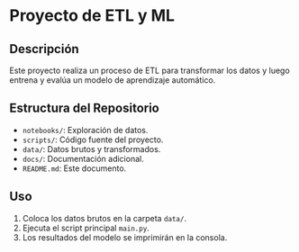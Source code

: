 # Proyecto de ETL y ML

## Descripción

Este proyecto realiza un proceso de ETL para transformar los datos y luego entrena y evalúa un modelo de aprendizaje automático.

## Estructura del Repositorio

- `notebooks/`: Exploración de datos.
- `scripts/`: Código fuente del proyecto.
- `data/`: Datos brutos y transformados.
- `docs/`: Documentación adicional.
- `README.md`: Este documento.

## Uso

1. Coloca los datos brutos en la carpeta `data/`.
2. Ejecuta el script principal `main.py`.
3. Los resultados del modelo se imprimirán en la consola.
